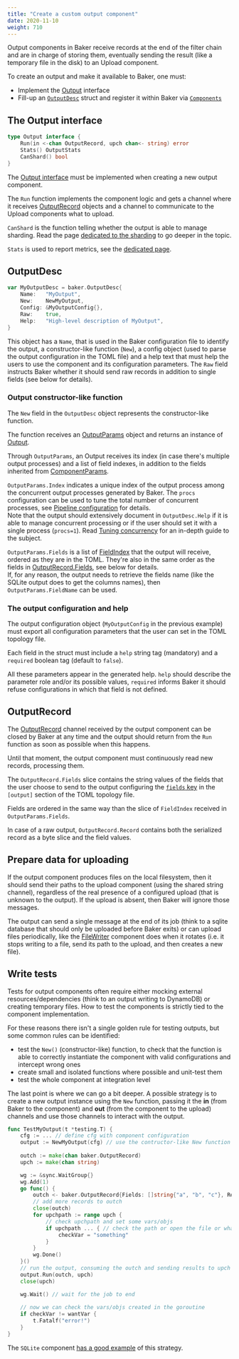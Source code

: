 ```yaml
---
title: "Create a custom output component"
date: 2020-11-10
weight: 710
---
```

Output components in Baker receive records at the end of the filter chain and are in charge of
storing them, eventually sending the result (like a temporary file in the disk) to an Upload
component.

To create an output and make it available to Baker, one must:

* Implement the [Output](https://pkg.go.dev/github.com/AdRoll/baker#Output) interface
* Fill-up an [`OutputDesc`](https://pkg.go.dev/github.com/AdRoll/baker#OutputDesc) struct and register
it within Baker via [`Components`](https://pkg.go.dev/github.com/AdRoll/baker#Components)

## The Output interface

```go
type Output interface {
	Run(in <-chan OutputRecord, upch chan<- string) error
	Stats() OutputStats
	CanShard() bool
}
```

The [Output interface](https://pkg.go.dev/github.com/AdRoll/baker#Output) must be implemented when
creating a new output component.

The `Run` function implements the component logic and gets a channel where it receives
[OutputRecord](https://pkg.go.dev/github.com/AdRoll/baker#OutputRecord) objects and a channel to
communicate to the Upload components what to upload.

`CanShard` is the function telling whether the output is able to manage sharding. Read the page
[dedicated to the sharding](/docs/how-tos/sharding/) to go deeper in the topic.

`Stats` is used to report metrics, see the [dedicated page](/docs/how-to/metrics/).

## OutputDesc

```go
var MyOutputDesc = baker.OutputDesc{
	Name:   "MyOutput",
	New:    NewMyOutput,
    Config: &MyOutputConfig{},
    Raw:    true,
	Help:   "High-level description of MyOutput",
}
```

This object has a `Name`, that is used in the Baker configuration file to identify the output,
a constructor-like function (`New`), a config object (used to parse the output configuration in the
TOML file) and a help text that must help the users to use the component and its configuration
parameters. The `Raw` field instructs Baker whether it should send raw records in addition
to single fields (see below for details).

### Output constructor-like function

The `New` field in the `OutputDesc` object represents the constructor-like function.

The function receives an [OutputParams](https://pkg.go.dev/github.com/AdRoll/baker#OutputParams)
object and returns an instance of [Output](https://pkg.go.dev/github.com/AdRoll/baker#Output).

Through `OutputParams`, an Output receives its index (in case there's multiple output processes)
and a list of field indexes, in addition to the fields inherited from [ComponentParams](https://pkg.go.dev/github.com/AdRoll/baker#ComponentParams).

`OutputParams.Index` indicates a unique index of the output process among the concurrent output
processes generated by Baker. The `procs` configuration can be used to tune the total number of
concurrent processes, see [Pipeline configuration](/docs/how-tos/pipeline_configuration/) for details.  
Note that the output should extensively document in `OutputDesc.Help` if it is able to manage
concurrent processing or if the user should set it with a single process (`procs=1`).
Read [Tuning concurrency](/docs/how-tos/concurrency/) for an in-depth guide to the subject.

`OutputParams.Fields` is a list of [FieldIndex](https://pkg.go.dev/github.com/AdRoll/baker#FieldIndex)
that the output will receive, ordered as they are in the TOML. They're also in the same order as
the fields in [OutputRecord.Fields](https://pkg.go.dev/github.com/AdRoll/baker#OutputRecord), see
below for details.  
If, for any reason, the output needs to retrieve the fields name (like the SQLite output does to
get the columns names), then `OutputParams.FieldName` can be used.

### The output configuration and help

The output configuration object (`MyOutputConfig` in the previous example) must export all
configuration parameters that the user can set in the TOML topology file.

Each field in the struct must include a `help` string tag (mandatory) and a `required` boolean tag
(default to `false`).

All these parameters appear in the generated help. `help` should describe the parameter role and/or
its possible values, `required` informs Baker it should refuse configurations in which that field
is not defined.

## OutputRecord

The [OutputRecord](https://pkg.go.dev/github.com/AdRoll/baker#OutputRecord) channel received by
the output component can be closed by Baker at any time and the output should return from the `Run`
function as soon as possible when this happens.

Until that moment, the output component must continuously read new records, processing them.

The `OutputRecord.Fields` slice contains the string values of the fields that the user choose to
send to the output configuring the
[`fields` key](/docs/how-tos/pipeline_configuration/#components-configuration)
in the `[output]` section of the TOML topology file.

Fields are ordered in the same way than the slice of `FieldIndex` received in `OutputParams.Fields`.

In case of a raw output, `OutputRecord.Record` contains both the serialized record as a byte slice
and the field values.

## Prepare data for uploading

If the output component produces files on the local filesystem, then it should send their paths to
the upload component (using the shared string channel), regardless of the real presence of a
configured upload (that is unknown to the output). If the upload is absent, then Baker will ignore
those messages.

The output can send a single message at the end of its job (think to a sqlite database that should
only be uploaded before Baker exits) or can upload files periodically, like the
[FileWriter](https://github.com/AdRoll/baker/blob/main/output/filewriter.go) component does
when it rotates (i.e. it stops writing to a file, send its path to the upload, and then creates
a new file).

## Write tests

Tests for output components often require either mocking external resources/dependencies (think
to an output writing to DynamoDB) or creating temporary files. How to test the components is
strictly tied to the component implementation.

For these reasons there isn't a single golden rule for testing outputs, but some common rules
can be identified:

* test the `New()` (constructor-like) function, to check that the function is able to correctly
instantiate the component with valid configurations and intercept wrong ones
* create small and isolated functions where possible and unit-test them
* test the whole component at integration level

The last point is where we can go a bit deeper. A possible strategy is to create a new output
instance using the `New` function, passing it the **in** (from Baker to the component) and **out** 
(from the component to the upload) channels and use those channels to interact with the output.

```go
func TestMyOutput(t *testing.T) {
    cfg := ... // define cfg with component configuration
    output := NewMyOutput(cfg) // use the contructor-like New function
    
    outch := make(chan baker.OutputRecord)
    upch := make(chan string)

    wg := &sync.WaitGroup{}
    wg.Add(1)
    go func() {
        outch <- baker.OutputRecord{Fields: []string{"a", "b", "c"}, Record: []byte("rawrecord")}
        // add more records to outch
        close(outch)
        for upchpath := range upch {
            // check upchpath and set some vars/objs
            if upchpath ... { // check the path or open the file or whatever...
                checkVar = "something"
            }
        }
        wg.Done()
    }()
    // run the output, consuming the outch and sending results to upch
    output.Run(outch, upch)
    close(upch)

    wg.Wait() // wait for the job to end
    
    // now we can check the vars/objs created in the goroutine
    if checkVar != wantVar {
        t.Fatalf("error!")
    }
}
```

The `SQLite` component
[has a good example](https://github.com/AdRoll/baker/blob/main/output/sqlite_test.go) of this
strategy.
